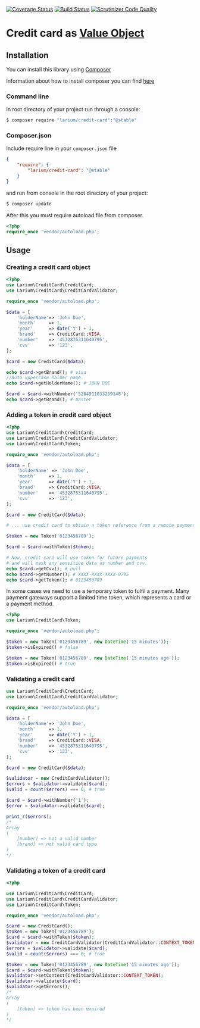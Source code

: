 [![Coverage Status](https://coveralls.io/repos/Larium/larium_creditcard/badge.svg?branch=master&service=github)](https://coveralls.io/github/Larium/larium_creditcard?branch=master) [![Build Status](https://travis-ci.org/Larium/larium_creditcard.svg?branch=master)](https://travis-ci.org/Larium/larium_creditcard) [![Scrutinizer Code Quality](https://scrutinizer-ci.com/g/Larium/larium_creditcard/badges/quality-score.png?b=master)](https://scrutinizer-ci.com/g/Larium/larium_creditcard/?branch=master)


# Credit card as [Value Object](https://en.wikipedia.org/wiki/Value_object)

## Installation
You can install this library using [Composer](http://getcomposer.org)

Information about how to install composer you can find [here](https://getcomposer.org/doc/00-intro.md) 

### Command line
In root directory of your project run through a console:
```bash
$ composer require "larium/credit-card":"@stable"
```
### Composer.json
Include require line in your ```composer.json``` file
```json
{
	"require": {
    	"larium/credit-card": "@stable"
    }
}
```
and run from console in the root directory of your project:
```bash
$ composer update
```

After this you must require autoload file from composer.
```php
<?php
require_once 'vendor/autoload.php';
```

## Usage

### Creating a credit card object

````php
<?php
use Larium\CreditCard\CreditCard;
use Larium\CreditCard\CreditCardValidator;

require_once 'vendor/autoload.php';

$data = [
    'holderName'=> 'John Doe',
    'month'     => 1,
    'year'      => date('Y') + 1,
    'brand'     => CreditCard::VISA,
    'number'    => '4532875311640795',
    'cvv'       => '123',
];

$card = new CreditCard($data);

echo $card->getBrand(); # visa
//Auto uppercase holder name.
echo $card->getHolderName(); # JOHN DOE

$card = $card->withNumber('5284911033259148');
echo $card->getBrand(); # master

````

### Adding a token in credit card object

````php
<?php
use Larium\CreditCard\CreditCard;
use Larium\CreditCard\CreditCardValidator;
use Larium\CreditCard\Token;

require_once 'vendor/autoload.php';

$data = [
    'holderName' => 'John Doe',
    'month'     => 1,
    'year'      => date('Y') + 1,
    'brand'     => CreditCard::VISA,
    'number'    => '4532875311640795',
    'cvv'       => '123',
];

$card = new CreditCard($data);

# ... use credit card to obtain a token reference from a remote payment gateway.

$token = new Token('0123456789');

$card = $card->withToken($token);

# Now, credit card will use token for future payments
# and will mask any sensitive data as number and cvv.
echo $card->getCvv(); # null
echo $card->getNumber(); # XXXX-XXXX-XXXX-0795
echo $card->getToken(); # 0123456789

````

In some cases we need to use a temporary token to fulfil a payment.
Many payment gateways support a limited time token, which represents a card or
a payment method.

````php
<?php
use Larium\CreditCard\Token;

require_once 'vendor/autoload.php';

$token = new Token('0123456789', new DateTime('15 minutes'));
$token->isExpired() # false

$token = new Token('0123456789', new DateTime('15 minutes ago'));
$token->isExpired() # true

````


### Validating a credit card

````php
use Larium\CreditCard\CreditCard;
use Larium\CreditCard\CreditCardValidator;

require_once 'vendor/autoload.php';

$data = [
    'holderName'=> 'John Doe',
    'month'     => 1,
    'year'      => date('Y') + 1,
    'brand'     => CreditCard::VISA,
    'number'    => '4532875311640795',
    'cvv'       => '123',
];

$card = new CreditCard($data);

$validator = new CreditCardValidator();
$errors = $validator->validate($card);
$valid = count($errors) === 0; # true

$card = $card->withNumber('1');
$error = $validator->validate($card);

print_r($errors);
/*
Array
(
    [number] => not a valid number
    [brand] => not valid card type
)
*/
````

### Validating a token of a credit card

````php
<?php

use Larium\CreditCard\CreditCard;
use Larium\CreditCard\CreditCardValidator;
use Larium\CreditCard\Token;

require_once 'vendor/autoload.php';

$card = new CreditCard();
$token = new Token('0123456789');
$card = $card->withToken($token);
$validator = new CreditCardValidator(CreditCardValidator::CONTEXT_TOKEN);
$errors = $validator->validate($card);
$valid = count($errors) === 0; # true

$token = new Token('0123456789', new DateTime('15 minutes ago'));
$card = $card->withToken($token);
$validator->setContext(CreditCardValidator::CONTEXT_TOKEN);
$validator->validate($card);
$validator->getErrors();
/*
Array
(
    [token] => token has been expired
)
*/
````

